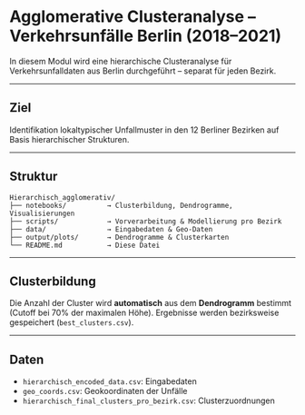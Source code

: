 # Agglomerative Clusteranalyse – Verkehrsunfälle Berlin (2018–2021)

In diesem Modul wird eine hierarchische Clusteranalyse für Verkehrsunfalldaten aus Berlin durchgeführt – separat für jeden Bezirk.

---

## Ziel

Identifikation lokaltypischer Unfallmuster in den 12 Berliner Bezirken auf Basis hierarchischer Strukturen.

---

## Struktur

```
Hierarchisch_agglomerativ/
├── notebooks/          → Clusterbildung, Dendrogramme, Visualisierungen
├── scripts/            → Vorverarbeitung & Modellierung pro Bezirk
├── data/               → Eingabedaten & Geo-Daten
├── output/plots/       → Dendrogramme & Clusterkarten
└── README.md           → Diese Datei
```

---

## Clusterbildung

Die Anzahl der Cluster wird **automatisch** aus dem **Dendrogramm** bestimmt (Cutoff bei 70% der maximalen Höhe). Ergebnisse werden bezirksweise gespeichert (`best_clusters.csv`).

---

## Daten

- `hierarchisch_encoded_data.csv`: Eingabedaten
- `geo_coords.csv`: Geokoordinaten der Unfälle
- `hierarchisch_final_clusters_pro_bezirk.csv`: Clusterzuordnungen
